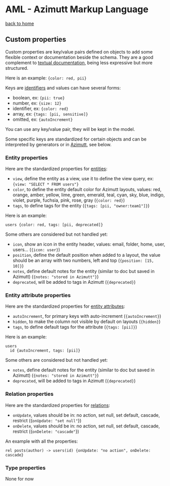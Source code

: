 # AML - Azimutt Markup Language

[back to home](./README.md)


## Custom properties

Custom properties are key/value pairs defined on objects to add some flexible context or documentation beside the schema.
They are a good complement to [textual documentation](./documentation.md), being less expressive but more structured.

Here is an example: `{color: red, pii}`

Keys are [identifiers](./identifier.md) and values can have several forms:

- boolean, ex: `{pii: true}`
- number, ex: `{size: 12}`
- identifier, ex: `{color: red}`
- array, ex: `{tags: [pii, sensitive]}`
- omitted, ex: `{autoIncrement}`

You can use any key/value pair, they will be kept in the model.

Some specific keys are standardized for certain objects and can be interpreted by generators or in [Azimutt](https://azimutt.app), see below.


### Entity properties

Here are the standardized properties for [entities](./entity.md):

- `view`, define the entity as a view, use it to define the view query, ex: `{view: "SELECT * FROM users"}`
- `color`, to define the entity default color for Azimutt layouts, values: red, orange, amber, yellow, lime, green, emerald, teal, cyan, sky, blue, indigo, violet, purple, fuchsia, pink, rose, gray (`{color: red}`)
- `tags`, to define tags for the entity (`{tags: [pii, "owner:team1"]}`)

Here is an example:

```aml
users {color: red, tags: [pii, deprecated]}
```

Some others are considered but not handled yet:

- `icon`, show an icon in the entity header, values: email, folder, home, user, users... (`{icon: user}`)
- `position`, define the default position when added to a layout, the value should be an array with two numbers, left and top (`{position: [15, 10]}`)
- `notes`, define default notes for the entity (similar to doc but saved in Azimutt) (`{notes: "stored in Azimutt"}`)
- `deprecated`, will be added to tags in Azimutt (`{deprecated}`)


### Entity attribute properties

Here are the standardized properties for [entity attributes](./entity.md#attribute):

- `autoIncrement`, for primary keys with auto-increment (`{autoIncrement}`)
- `hidden`, to make the column not visible by default on layouts (`{hidden}`)
- `tags`, to define default tags for the attribute (`{tags: [pii]}`)

Here is an example:

```aml
users
  id {autoIncrement, tags: [pii]}
```

Some others are considered but not handled yet:

- `notes`, define default notes for the entity (similar to doc but saved in Azimutt) (`{notes: "stored in Azimutt"}`)
- `deprecated`, will be added to tags in Azimutt (`{deprecated}`)


### Relation properties

Here are the standardized properties for [relations](./relation.md):

- `onUpdate`, values should be in: no action, set null, set default, cascade, restrict ({`onUpdate: "set null"`})
- `onDelete`, values should be in: no action, set null, set default, cascade, restrict ({`onDelete: "cascade"`})

An example with all the properties:

```aml
rel posts(author) -> users(id) {onUpdate: "no action", onDelete: cascade}
```


### Type properties

None for now
